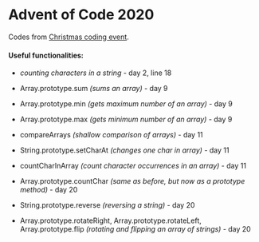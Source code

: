 # Advent of Code 2020 

Codes from [Christmas coding event](https://adventofcode.com/2020). 

#### Useful functionalities: 

* *counting characters in a string* - day 2, line 18

* Array.prototype.sum *(sums an array)* - day 9

* Array.prototype.min *(gets maximum number of an array)* - day 9

* Array.prototype.max *(gets minimum number of an array)* - day 9

* compareArrays *(shallow comparison of arrays)* - day 11

* String.prototype.setCharAt *(changes one char in array)* - day 11

* countCharInArray *(count character occurrences in an array)* - day 11

* Array.prototype.countChar *(same as before, but now as a prototype method)* - day 20

* String.prototype.reverse *(reversing a string)* - day 20

* Array.prototype.rotateRight, Array.prototype.rotateLeft, Array.prototype.flip *(rotating and flipping an array of strings)* - day 20
